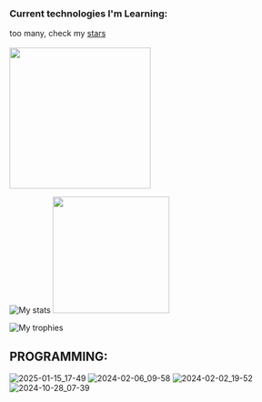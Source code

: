 <h3 align="left">Current technologies I'm Learning:</h3>

too many, check my [stars](https://github.com/LukasOSmith?tab=stars)
</br>
<br>
<a href="https://wakatime.com/@18171ecc-eef2-4ac3-ad66-e9090f4840fe">
    <img src="https://wakatime.com/badge/user/18171ecc-eef2-4ac3-ad66-e9090f4840fe.svg" width="248">
</a>

![My stats](https://github-readme-stats.vercel.app/api?username=LukasOSmith&show_icons=true&theme=dark) <img src="https://akashgutha.gallerycdn.vsassets.io/extensions/akashgutha/qiksit-snippets/0.0.8/1539627816844/Microsoft.VisualStudio.Services.Icons.Default" width="205" height="205">

![My trophies](https://github-profile-trophy.vercel.app/?username=lukasosmith&theme=darkhub&column=-1&margin-w=15&show_icons=true&rank_icon=github)


## PROGRAMMING:

![2025-01-15_17-49](https://github.com/user-attachments/assets/bccb119d-f153-440e-95a5-b28a05199ef8)
![2024-02-06_09-58](https://github.com/LukasOSmith/LukasOSmith/assets/135868602/b513b4c9-a8b6-4faa-a526-036c5e4f528d) ![2024-02-02_19-52](https://github.com/LukasOSmith/LukasOSmith/assets/135868602/4391a960-0097-48f5-9bb3-852c496f19b2) ![2024-10-28_07-39](https://github.com/user-attachments/assets/5905e4db-bb60-416b-bd5e-d9d5c4fc8742) 
